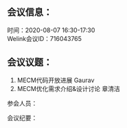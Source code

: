 会议信息：
------------

时间：2020-08-07 16:30-17:30  
Welink会议ID：716043765 


会议议题：
------------

1. MECM代码开放进展    Gaurav
2. MECM优化需求介绍&设计讨论  章清洁


参会人员：  


会议纪要：
